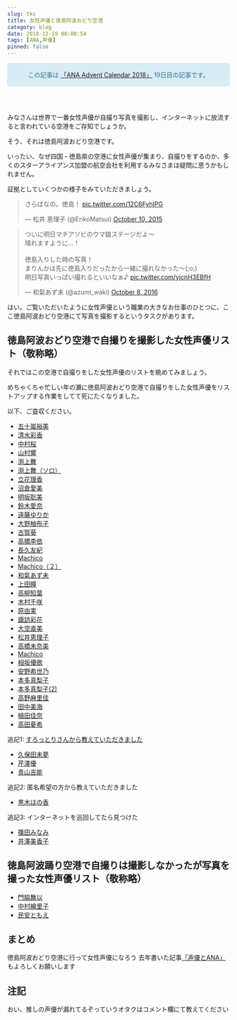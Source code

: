 ```yaml
---
slug: tks
title: 女性声優と徳島阿波おどり空港
category: blog
date: 2018-12-19 00:00:54
tags: [ANA,声優]
pinned: false
---
```


<p><style>
<!--
    .alert-info {
        text-align: center;
        border: 1px solid;
        padding: 15px;
        border-radius: 4px;
        color: #31708f;
        background-color: #d9edf7;
        border-color: #bce8f1;
        margin-bottom: 60px;
    }
-->
</style></p>
<div class="alert alert-info text-center">この記事は <a href="http://www.adventar.org/calendars/3031">「ANA Advent Calendar 2018」</a> 19日目の記事です。</div>

みなさんは世界で一番女性声優が自撮り写真を撮影し、インターネットに放流すると言われている空港をご存知でしょうか。

そう、それは徳島阿波おどり空港です。

いったい、なぜ四国・徳島県の空港に女性声優が集まり、自撮りをするのか、多くのスターアライアンス加盟の航空会社を利用するみなさまは疑問に思うかもしれません。

証拠としていくつかの様子をみていただきましょう。

<blockquote class="twitter-tweet" data-lang="en"><p lang="ja" dir="ltr">さらばなの。徳島！ <a href="http://t.co/12C6FyhlPG">pic.twitter.com/12C6FyhlPG</a></p>&mdash; 松井 恵理子 (@ErikoMatsui) <a href="https://twitter.com/ErikoMatsui/status/652805554511876096?ref_src=twsrc%5Etfw">October 10, 2015</a></blockquote>
<script async src="https://platform.twitter.com/widgets.js" charset="utf-8"></script>


<blockquote class="twitter-tweet" data-lang="en"><p lang="ja" dir="ltr">ついに明日マチアソビのウマ娘ステージだよ〜<br>晴れますように…！<br><br>徳島入りした時の写真！<br>まりんかは先に徳島入りだったから一緒に撮れなかった〜(;o;)<br>明日写真いっぱい撮れるといいなぁ♪ <a href="https://t.co/yicnH3EBfH">pic.twitter.com/yicnH3EBfH</a></p>&mdash; 和氣あず未 (@azumi_waki) <a href="https://twitter.com/azumi_waki/status/784751582374014977?ref_src=twsrc%5Etfw">October 8, 2016</a></blockquote>
<script async src="https://platform.twitter.com/widgets.js" charset="utf-8"></script>


はい。ご覧いただいたように女性声優という職業の大きなお仕事のひとつに、ここ徳島阿波おどり空港にて写真を撮影するというタスクがあります。


## 徳島阿波おどり空港で自撮りを撮影した女性声優リスト（敬称略）

それではこの空港で自撮りをした女性声優のリストを眺めてみましょう。

めちゃくちゃ忙しい年の瀬に徳島阿波おどり空港で自撮りをした女性声優をリストアップする作業をしてて死にたくなりました。

以下、ご査収ください。

- [五十嵐裕美](https://www.instagram.com/p/BE_qQzAstQD/)
- [清水彩香](https://www.instagram.com/p/BE_qQzAstQD/)
- [中村桜](https://www.instagram.com/p/BE_qQzAstQD/)
- [山村響](https://twitter.com/hibiku_yamamura/status/462896840539521024)
- [渕上舞](https://twitter.com/hibiku_yamamura/status/462896840539521024)
- [渕上舞（ソロ）](https://twitter.com/fuchigami_mai/status/389997519473618944)
- [立花理香](https://twitter.com/RiccaTachibana/status/652632632132374529)
- [沼倉愛美](https://twitter.com/hibiku_yamamura/status/462896840539521024)
- [明坂聡美](https://twitter.com/akekodao/status/1048961575556505601)
- [鈴木愛奈](https://twitter.com/aina_suzuki723/status/728471013298610177)
- [遠藤ゆりか](https://twitter.com/endo_yurika/status/861228860452380676)
- [大野柚布子](https://twitter.com/endo_yurika/status/861228860452380676)
- [古賀葵](https://twitter.com/endo_yurika/status/861228860452380676)
- [高橋李依](https://twitter.com/taka8rie/status/594819615861018624)
- [長久友紀](https://twitter.com/taka8rie/status/594819615861018624)
- [Machico](https://twitter.com/miiiiiina_cat/status/861238974320214017)
- [Machico（２）](https://twitter.com/azumi_waki/status/784751582374014977)
- [和氣あず未](https://twitter.com/azumi_waki/status/784751582374014977)
- [上田瞳](https://twitter.com/azumi_waki/status/784751582374014977)
- [高柳知葉](https://twitter.com/azumi_waki/status/784751582374014977)
- [木村千咲](https://twitter.com/azumi_waki/status/784751582374014977)
- [原由実](https://twitter.com/Suwa_Ayaka/status/594817871173169152)
- [諏訪彩花](https://twitter.com/Suwa_Ayaka/status/594817871173169152)
- [大空直美](https://twitter.com/osorasan703/status/992648106859626497)
- [松井恵理子](https://twitter.com/ErikoMatsui/status/652805554511876096)
- [高橋未奈美](https://twitter.com/miiiiiina_cat/status/861238974320214017)
- [Machico](https://twitter.com/miiiiiina_cat/status/861238974320214017)
- [相坂優歌](https://twitter.com/yuuka_aisaka/status/860800306573058048)
- [安野希世乃](https://ameblo.jp/kiyono-yasuno/entry-11924590339.html)
- [本多真梨子](https://twitter.com/ErikoMatsui/status/652805554511876096)
- [本多真梨子(2)](https://twitter.com/honda_mosamosa/status/652838237438763008)
- [高野麻里佳](https://twitter.com/marika_0222/status/785511090524332032)
- [田中美海](https://ameblo.jp/wakeupgirls/entry-11939535617.html)
- [植田佳奈](https://ameblo.jp/uedakanablog/entry-11938442574.html)
- [高田憂希](https://twitter.com/sunflower930316/status/857943615653400576)

追記1: [すろっとりさんから教えていただきました](https://twitter.com/slot_ri/status/1075406813560885249)

- [久保田未夢](https://twitter.com/iRis_k_miyu/status/786011686910078976)
- [芹澤優](https://twitter.com/iRis_k_miyu/status/786011686910078976)
- [青山吉能](https://twitter.com/iRis_k_miyu/status/786011686910078976)

追記2: 匿名希望の方から教えていただきました

- [黒木ほの香](https://twitter.com/_kuroki_honoka/status/992545548577132544)


追記3: インターネットを巡回してたら見つけた

- [篠田みなみ](https://twitter.com/minami_shinoda/status/784743743370907649)
- [井澤美香子](https://twitter.com/izawamikako/status/595078255914287105)

## 徳島阿波踊り空港で自撮りは撮影しなかったが写真を撮った女性声優リスト（敬称略）

- [門脇舞以](https://twitter.com/kadomaita/status/916549214250795009)
- [中村繪里子](https://twitter.com/eriko_co_log/status/917213814801670144)
- [民安ともえ](https://twitter.com/tammy_now/status/520779030455279616)


## まとめ

徳島阿波おどり空港に行って女性声優になろう
去年書いた記事[「声優とANA」](https://53ningen.com/seiyu-ana/) もよろしくお願いします


## 注記

おい、推しの声優が漏れてるぞっていうオタクはコメント欄にて教えてください
